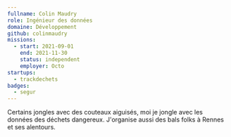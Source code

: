 ```yaml
---
fullname: Colin Maudry
role: Ingénieur des données
domaine: Développement
github: colinmaudry
missions:
  - start: 2021-09-01
    end: 2021-11-30
    status: independent
    employer: Octo
startups:
  - trackdechets
badges:
  - segur
---
```


Certains jongles avec des couteaux aiguisés, moi je jongle avec les données des déchets dangereux. J'organise aussi des bals folks à Rennes et ses alentours.
